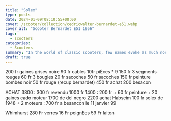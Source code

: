 ```yaml
---
title: "Solex"
type: posts
date: 2024-01-09T08:10:55+00:00
cover: /scooter/collection/cedricwalter-bernardet-e51.webp
cover_alt: "Scooter Bernardet E51 1956"
tags:
  - scooters
categories:
  - Scooters
summary: "In the world of classic scooters, few names evoke as much nostalgia and admiration as the Scooter of 1950. These timeless two-wheeled wonder have an enduring appeal that captures the essence of a bygone era."
draft: true
---
```


200 fr gaines grises noire
90  fr cables 10fr piËces * 9
150 fr 3 segments rouges
60  fr 3 bougies
20  fr sacoches
50  fr sacoches
150 fr peinture bombes noir
50  fr rouge (recup bernardet)
450 fr achat 200 besacon


ACHAT 3800 : 300 fr revendu 1000 fr
      1400 : 200 fr + 60 fr peinture + 20 gaines
   cado moteur 1700 de del negro
      2200 achat Habseim 100 fr
      solex de 1948 + 2 moteurs : 700 fr a besancon le 11 janvier 99


Whimhurst
280  Fr verres
16   Fr poignÈes
59   Fr laiton
